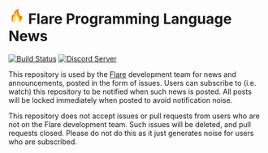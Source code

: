 # <img src="https://github.com/flare-lang/flare-lang.github.io/raw/master/Flare.svg" width="32"> Flare Programming Language News

[![Build Status](https://github.com/flare-lang/flare-news/workflows/CI/badge.svg)](https://github.com/flare-lang/flare-news/actions?query=workflow%3ACI)
[![Discord Server](https://discordapp.com/api/guilds/473031281396023317/widget.png)](https://discord.gg/EWXVkJ2)

This repository is used by the [Flare](https://flare-lang.org) development team
for news and announcements, posted in the form of issues. Users can subscribe to
(i.e. watch) this repository to be notified when such news is posted. All posts
will be locked immediately when posted to avoid notification noise.

This repository does not accept issues or pull requests from users who are not
on the Flare development team. Such issues will be deleted, and pull requests
closed. Please do not do this as it just generates noise for users who are
subscribed.
